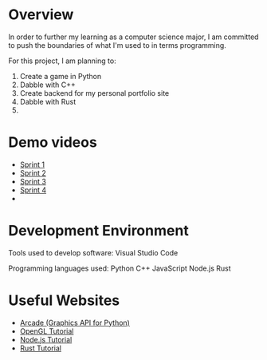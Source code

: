 # Overview

In order to further my learning as a computer science major,
I am committed to push the boundaries of what I'm used to in terms programming.

For this project, I am planning to:
1. Create a game in Python
2. Dabble with C++
3. Create backend for my personal portfolio site
4. Dabble with Rust
5.  

# Demo videos
* [Sprint 1]()
* [Sprint 2](https://youtu.be/U5fhrKRoq8A)
* [Sprint 3](https://youtu.be/SkegdekTa1c)
* [Sprint 4](https://youtu.be/SkegdekTa1c)
* []()

# Development Environment

Tools used to develop software:
Visual Studio Code

Programming languages used:
Python
C++
JavaScript
Node.js
Rust

# Useful Websites

* [Arcade (Graphics API for Python)](https://api.arcade.academy/en/latest/examples/platform_tutorial/index.html)
* [OpenGL Tutorial](https://learnopengl.com/)
* [Node.js Tutorial](https://www.w3schools.com/nodejs/default.asp)
* [Rust Tutorial](https://www.tutorialspoint.com/rust/index.htm)